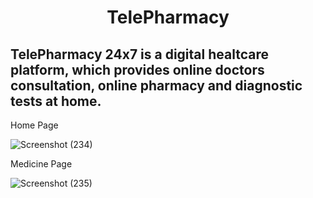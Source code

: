 <h1 align="center">TelePharmacy</h1>

<h2>TelePharmacy 24x7 is a digital healtcare platform, which provides online doctors consultation, online pharmacy and diagnostic tests at home. </h2>  

Home Page


![Screenshot (234)](https://github.com/Shahid0143/tan-shock-2774/assets/112754760/a627ba27-11ad-4921-b86e-a47a7e8c13f4)

Medicine Page

![Screenshot (235)](https://github.com/Shahid0143/tan-shock-2774/assets/112754760/ca64f9ba-7384-4c41-8b84-1b1d4ab3a44a)
